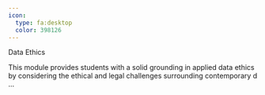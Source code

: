 ```yaml
---
icon:
  type: fa:desktop
  color: 398126
---
```

Data Ethics

This module provides students with a solid grounding in applied data ethics by considering the ethical and legal challenges surrounding contemporary d ... 
